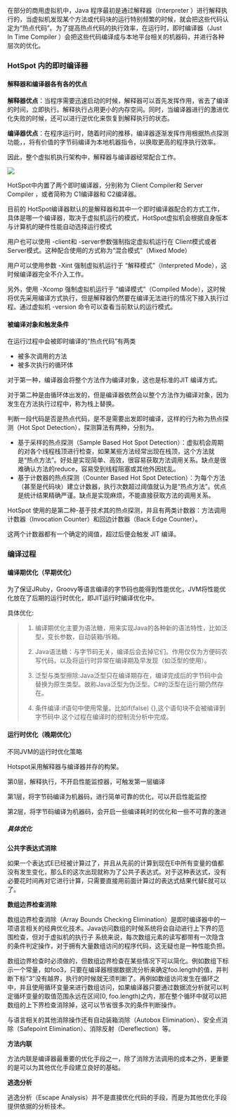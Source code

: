 在部分的商用虚拟机中，Java 程序最初是通过解释器（Interpreter ）进行解释执行的，当虚拟机发现某个方法或代码块的运行特别频繁的时候，就会把这些代码认定为“热点代码”。为了提高热点代码的执行效率，在运行时，即时编译器（Just In Time Compiler ）会把这些代码编译成与本地平台相关的机器码，并进行各种层次的优化。
### HotSpot 内的即时编译器
#### 解释器和编译器各有各的优点
**解释器优点**：当程序需要迅速启动的时候，解释器可以首先发挥作用，省去了编译的时间，立即执行。解释执行占用更小的内存空间。同时，当编译器进行的激进优化失败的时候，还可以进行逆优化来恢复到解释执行的状态。

**编译器优点**：在程序运行时，随着时间的推移，编译器逐渐发挥作用根据热点探测功能，，将有价值的字节码编译为本地机器指令，以换取更高的程序执行效率。

因此，整个虚拟机执行架构中，解释器与编译器经常配合工作。

![](2.6.2/1.jpg)

HotSpot中内置了两个即时编译器，分别称为 Client Compiler和 Server Compiler ，或者简称为 C1编译器和 C2编译器。

目前的 HotSpot编译器默认的是解释器和其中一个即时编译器配合的方式工作，具体是哪一个编译器，取决于虚拟机运行的模式，HotSpot虚拟机会根据自身版本与计算机的硬件性能自动选择运行模式

用户也可以使用 -client和 -server参数强制指定虚拟机运行在 Client模式或者 Server模式。这种配合使用的方式称为“混合模式”（Mixed Mode）

用户可以使用参数 -Xint 强制虚拟机运行于 “解释模式”（Interpreted Mode），这时候编译器完全不介入工作。

另外，使用 -Xcomp 强制虚拟机运行于 “编译模式”（Compiled Mode），这时候将优先采用编译方式执行，但是解释器仍然要在编译无法进行的情况下接入执行过程。通过虚拟机 -version 命令可以查看当前默认的运行模式。
#### 被编译对象和触发条件
在运行过程中会被即时编译的“热点代码”有两类

* 被多次调用的方法
* 被多次执行的循环体

对于第一种，编译器会将整个方法作为编译对象，这也是标准的JIT 编译方式。

对于第二种是由循环体出发的，但是编译器依然会以整个方法作为编译对象，因为发生在方法执行过程中，称为栈上替换。

判断一段代码是否是热点代码，是不是需要出发即时编译，这样的行为称为热点探测（Hot Spot Detection），探测算法有两种，分别为。

* 基于采样的热点探测（Sample Based Hot Spot Detection）：虚拟机会周期的对各个线程栈顶进行检查，如果某些方法经常出现在栈顶，这个方法就是“热点方法”。好处是实现简单、高效，很容易获取方法调用关系。缺点是很难确认方法的reduce，容易受到线程阻塞或其他外因扰乱。
* 基于计数器的热点探测（Counter Based Hot Spot Detection）：为每个方法（甚至是代码块）建立计数器，执行次数超过阈值就认为是“热点方法”。优点是统计结果精确严谨。缺点是实现麻烦，不能直接获取方法的调用关系。

HotSpot 使用的是第二种-基于技术其的热点探测，并且有两类计数器：方法调用计数器（Invocation Counter）和回边计数器（Back Edge Counter）。

这两个计数器都有一个确定的阈值，超过后便会触发 JIT 编译。
### 编译过程
#### 编译期优化（早期优化）
为了保证JRuby，Groovy等语言编译的字节码也能得到性能优化，JVM将性能优化放在了后期的运行时优化，即JIT运行时编译优化中。

具体优化:
> 1. 编译期优化主要为语法糖，用来实现Java的各种新的语法特性，比如泛型，变长参数，自动装箱/拆箱。
> 
> 2. Java语法糖：与字节码无关，编译后会去掉它们。作用仅仅为方便码农写代码，以及将运行时异常在编译期及早发现（如泛型的使用）。
> 
> 3. 泛型与类型擦除:Java泛型只在编译期存在，编译完成后的字节码中会替换为原生类型。故称Java泛型为伪泛型。C#的泛型在运行期仍然存在。
> 
> 4. 条件编译:if语句中使用常量。比如if(false) {},这个语句块不会被编译到字节码中.这个过程在编译时的控制流分析中完成。

#### 运行时优化（晚期优化）
不同JVM的运行时优化策略

Hotspot采用解释器与编译器并存的构架。

第0层，解释执行，不开启性能监控器，可触发第一层编译

第1层，将字节码编译为机器码，进行简单可靠的优化，可以开启性能监控

第2层，将字节码编译为机器码，会开启一些编译耗时的优化和一些不可靠的激进
##### 具体优化
**公共字表达式消除**

如果一个表达式E已经被计算过了，并且从先前的计算到现在E中所有变量的值都没有发生变化，那么E的这次出现就称为了公共子表达式。对于这种表达式，没有必要花时间再对它进行计算，只需要直接用前面计算过的表达式结果代替E就可以了。

**数组边界检查消除**

数组边界检查消除（Array Bounds Checking Elimination）是即时编译器中的一项语言相关的经典优化技术。Java访问数组的时候系统将会自动进行上下界的范围检查，但对于虚拟机的执行子 系统来说，每次数组元素的读写都带有一次隐含的条件判定操作，对于拥有大量数组访问的程序代码，这无疑也是一种性能负担。

数组边界检查时必须做的，但数组边界检查在某些情况下可以简化。例如数组下标示一个常量，如foo3，只要在编译器根据数据流分析来确定foo.length的值，并判断下标“3”没有越界，执行的时候就无须判断了。再例如数组访问发生在循环之中，并且使用循环变量来进行数组访问，如果编译器只要通过数据流分析就可以判定循环变量的取值范围永远在区间[0, foo.length)之内，那在整个循环中就可以把数组的上下界检查消除掉，这可以节省很多次的条件判断操作。

与语言相关的其他消除操作还有自动装箱消除（Autobox Elimination）、安全点消除（Safepoint Elimination）、消除反射（Dereflection）等。

**方法内联**

方法内联是编译器最重要的优化手段之一，除了消除方法调用的成本之外，更重要的是可以为其他优化手段建立良好的基础。

**逃逸分析**

逃逸分析（Escape Analysis）并不是直接优化代码的手段，而是为其他优化手段提供依据的分析技术。
